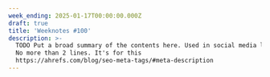 ```yaml
---
week_ending: 2025-01-17T00:00:00.000Z
draft: true
title: 'Weeknotes #100'
description: >-
  TODO Put a broad summary of the contents here. Used in social media links etc.
  No more than 2 lines. It's for this
  https://ahrefs.com/blog/seo-meta-tags/#meta-description
---
```


